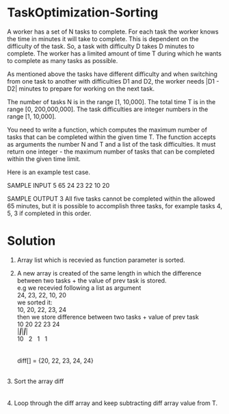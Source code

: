 # TaskOptimization-Sorting

A worker has a set of N tasks to complete. For each task the worker knows the time in minutes it
will take to complete. This is dependent on the difficulty of the task. So, a task with difficulty
D takes D minutes to complete. The worker has a limited amount of time T during which he wants to
complete as many tasks as possible.

As mentioned above the tasks have different difficulty and when switching from one task to another
with difficulties D1 and D2, the worker needs |D1 - D2| minutes to prepare for working on the next task.

The number of tasks N is in the range [1, 10,000]. The total time T is in the range
[0, 200,000,000]. The task difficulties are integer numbers in the range [1, 10,000].

You need to write a function, which computes the maximum number of tasks that can be completed
within the given time T. The function accepts as arguments the number N and T and a list of the
task difficulties. It must return one integer - the maximum number of tasks that can be completed
within the given time limit.

Here is an example test case.

SAMPLE INPUT
5 65
24 23 22 10 20

SAMPLE OUTPUT
3
All five tasks cannot be completed within the allowed 65 minutes, but it is possible to accomplish
three tasks, for example tasks 4, 5, 3 if completed in this order.

# Solution
1. Array list which is recevied as function parameter is sorted. <br />

2. A new array is created of the same length in which the difference between two tasks + the value of prev task is stored. <br />
e.g we recevied following a list as argument <br />
24, 23, 22, 10, 20 <br />
we sorted it: <br />
10, 20, 22, 23, 24 <br />
then we store difference between two tasks + value of prev task <br />
10  20  22  23  24 <br />
|___|___|___|___| <br />
 10 &nbsp;   2 &nbsp;  1 &nbsp;  1 <br />
 <br /> <br />
diff[] = {20, 22, 23, 24, 24} <br />
 <br />
3. Sort the array diff <br />
 <br /> <br />
4. Loop through the diff array and keep subtracting diff array value from T. <br />
